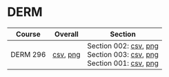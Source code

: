 # DERM

| Course | Overall | Section |
| ------ | ------- | ------- |
| DERM 296 | [csv](https://github.com/UCSD-Historical-Enrollment-Data//Users/ryanbatubara/Desktop/2024Spring/blob/main/overall/DERM%20296.csv), [png](https://raw.githubusercontent.com/UCSD-Historical-Enrollment-Data//Users/ryanbatubara/Desktop/2024Spring/main/plot_overall/DERM%20296.png) | Section 002: [csv](https://github.com/UCSD-Historical-Enrollment-Data//Users/ryanbatubara/Desktop/2024Spring/blob/main/section/DERM%20296_002.csv), [png](https://raw.githubusercontent.com/UCSD-Historical-Enrollment-Data//Users/ryanbatubara/Desktop/2024Spring/main/plot_section/DERM%20296_002.png)<br>Section 003: [csv](https://github.com/UCSD-Historical-Enrollment-Data//Users/ryanbatubara/Desktop/2024Spring/blob/main/section/DERM%20296_003.csv), [png](https://raw.githubusercontent.com/UCSD-Historical-Enrollment-Data//Users/ryanbatubara/Desktop/2024Spring/main/plot_section/DERM%20296_003.png)<br>Section 001: [csv](https://github.com/UCSD-Historical-Enrollment-Data//Users/ryanbatubara/Desktop/2024Spring/blob/main/section/DERM%20296_001.csv), [png](https://raw.githubusercontent.com/UCSD-Historical-Enrollment-Data//Users/ryanbatubara/Desktop/2024Spring/main/plot_section/DERM%20296_001.png) |

